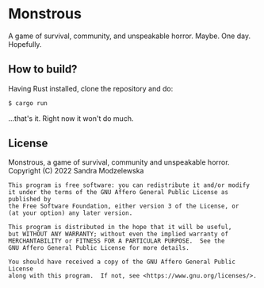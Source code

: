 # Monstrous

A game of survival, community, and unspeakable horror. Maybe. One day. Hopefully.

## How to build?

Having Rust installed, clone the repository and do:

```bash
$ cargo run
```

...that's it. Right now it won't do much.

## License

Monstrous, a game of survival, community and unspeakable horror.
Copyright (C) 2022 Sandra Modzelewska

    This program is free software: you can redistribute it and/or modify
    it under the terms of the GNU Affero General Public License as published by
    the Free Software Foundation, either version 3 of the License, or
    (at your option) any later version.

    This program is distributed in the hope that it will be useful,
    but WITHOUT ANY WARRANTY; without even the implied warranty of
    MERCHANTABILITY or FITNESS FOR A PARTICULAR PURPOSE.  See the
    GNU Affero General Public License for more details.

    You should have received a copy of the GNU Affero General Public License
    along with this program.  If not, see <https://www.gnu.org/licenses/>.
